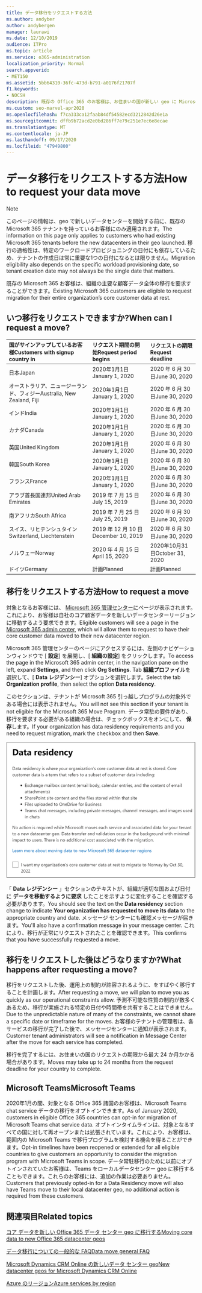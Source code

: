 ```yaml
---
title: データ移行をリクエストする方法
ms.author: andyber
author: andybergen
manager: laurawi
ms.date: 12/10/2019
audience: ITPro
ms.topic: article
ms.service: o365-administration
localization_priority: Normal
search.appverid:
- MET150
ms.assetid: 5bb64310-36fc-473d-b791-a0176f21707f
f1.keywords:
- NOCSH
description: 既存の Office 365 のお客様は、お住まいの国が新しい geo に Microsoft 365 サービスデータを移動する前に、要求を提出する必要があります。
ms.custom: seo-marvel-apr2020
ms.openlocfilehash: f7ca333ca12faab84df54582ecd3212842d26e1a
ms.sourcegitcommit: dffb9b72acd2e0bd286ff7e79c251e7ec6e8ecae
ms.translationtype: MT
ms.contentlocale: ja-JP
ms.lasthandoff: 09/17/2020
ms.locfileid: "47949800"
---
```

# <a name="how-to-request-your-data-move"></a><span data-ttu-id="f0c5f-103">データ移行をリクエストする方法</span><span class="sxs-lookup"><span data-stu-id="f0c5f-103">How to request your data move</span></span>

> [!NOTE]
> <span data-ttu-id="f0c5f-104">このページの情報は、geo で新しいデータセンターを開始する前に、既存の Microsoft 365 テナントを持っているお客様にのみ適用されます。</span><span class="sxs-lookup"><span data-stu-id="f0c5f-104">The information on this page only applies to customers who had existing Microsoft 365 tenants before the new datacenters in their geo launched.</span></span> <span data-ttu-id="f0c5f-105">移行の適格性は、特定のワークロードプロビジョニングの日付にも依存しているため、テナントの作成日は常に重要な1つの日付になるとは限りません。</span><span class="sxs-lookup"><span data-stu-id="f0c5f-105">Migration eligibility also depends on the specific workload provisioning date, so tenant creation date may not always be the single date that matters.</span></span>
  
<span data-ttu-id="f0c5f-106">既存の Microsoft 365 お客様は、組織の主要な顧客データ全体の移行を要求することができます。</span><span class="sxs-lookup"><span data-stu-id="f0c5f-106">Existing Microsoft 365 customers are eligible to request migration for their entire organization’s core customer data at rest.</span></span>  
  
## <a name="when-can-i-request-a-move"></a><span data-ttu-id="f0c5f-107">いつ移行をリクエストできますか?</span><span class="sxs-lookup"><span data-stu-id="f0c5f-107">When can I request a move?</span></span>

|<span data-ttu-id="f0c5f-108">**国がサインアップしているお客様**</span><span class="sxs-lookup"><span data-stu-id="f0c5f-108">**Customers with signup country in**</span></span>|<span data-ttu-id="f0c5f-109">**リクエスト期間の開始**</span><span class="sxs-lookup"><span data-stu-id="f0c5f-109">**Request period begins**</span></span>|<span data-ttu-id="f0c5f-110">**リクエストの期限**</span><span class="sxs-lookup"><span data-stu-id="f0c5f-110">**Request deadline**</span></span>|
|:-----|:-----|:-----|
|<span data-ttu-id="f0c5f-111">日本</span><span class="sxs-lookup"><span data-stu-id="f0c5f-111">Japan</span></span>  <br/> |<span data-ttu-id="f0c5f-112">2020年1月1日</span><span class="sxs-lookup"><span data-stu-id="f0c5f-112">January 1, 2020</span></span>  <br/> |<span data-ttu-id="f0c5f-113">2020 年 6 月 30 日</span><span class="sxs-lookup"><span data-stu-id="f0c5f-113">June 30, 2020</span></span>  <br/> |
|<span data-ttu-id="f0c5f-114">オーストラリア、ニュージーランド、フィジー</span><span class="sxs-lookup"><span data-stu-id="f0c5f-114">Australia, New Zealand, Fiji</span></span>  <br/> |<span data-ttu-id="f0c5f-115">2020年1月1日</span><span class="sxs-lookup"><span data-stu-id="f0c5f-115">January 1, 2020</span></span>  <br/> |<span data-ttu-id="f0c5f-116">2020 年 6 月 30 日</span><span class="sxs-lookup"><span data-stu-id="f0c5f-116">June 30, 2020</span></span>  <br/> |
|<span data-ttu-id="f0c5f-117">インド</span><span class="sxs-lookup"><span data-stu-id="f0c5f-117">India</span></span>  <br/> |<span data-ttu-id="f0c5f-118">2020年1月1日</span><span class="sxs-lookup"><span data-stu-id="f0c5f-118">January 1, 2020</span></span>  <br/> |<span data-ttu-id="f0c5f-119">2020 年 6 月 30 日</span><span class="sxs-lookup"><span data-stu-id="f0c5f-119">June 30, 2020</span></span>  <br/> |
|<span data-ttu-id="f0c5f-120">カナダ</span><span class="sxs-lookup"><span data-stu-id="f0c5f-120">Canada</span></span>  <br/> |<span data-ttu-id="f0c5f-121">2020年1月1日</span><span class="sxs-lookup"><span data-stu-id="f0c5f-121">January 1, 2020</span></span>  <br/> |<span data-ttu-id="f0c5f-122">2020 年 6 月 30 日</span><span class="sxs-lookup"><span data-stu-id="f0c5f-122">June 30, 2020</span></span>  <br/> |
|<span data-ttu-id="f0c5f-123">英国</span><span class="sxs-lookup"><span data-stu-id="f0c5f-123">United Kingdom</span></span>  <br/> |<span data-ttu-id="f0c5f-124">2020年1月1日</span><span class="sxs-lookup"><span data-stu-id="f0c5f-124">January 1, 2020</span></span>  <br/> |<span data-ttu-id="f0c5f-125">2020 年 6 月 30 日</span><span class="sxs-lookup"><span data-stu-id="f0c5f-125">June 30, 2020</span></span>  <br/> |
|<span data-ttu-id="f0c5f-126">韓国</span><span class="sxs-lookup"><span data-stu-id="f0c5f-126">South Korea</span></span>  <br/> |<span data-ttu-id="f0c5f-127">2020年1月1日</span><span class="sxs-lookup"><span data-stu-id="f0c5f-127">January 1, 2020</span></span>  <br/> |<span data-ttu-id="f0c5f-128">2020 年 6 月 30 日</span><span class="sxs-lookup"><span data-stu-id="f0c5f-128">June 30, 2020</span></span>  <br/> |
|<span data-ttu-id="f0c5f-129">フランス</span><span class="sxs-lookup"><span data-stu-id="f0c5f-129">France</span></span>  <br/> |<span data-ttu-id="f0c5f-130">2020年1月1日</span><span class="sxs-lookup"><span data-stu-id="f0c5f-130">January 1, 2020</span></span>  <br/> |<span data-ttu-id="f0c5f-131">2020 年 6 月 30 日</span><span class="sxs-lookup"><span data-stu-id="f0c5f-131">June 30, 2020</span></span>  <br/> |
|<span data-ttu-id="f0c5f-132">アラブ首長国連邦</span><span class="sxs-lookup"><span data-stu-id="f0c5f-132">United Arab Emirates</span></span>  <br/> |<span data-ttu-id="f0c5f-133">2019 年 7 月 15 日</span><span class="sxs-lookup"><span data-stu-id="f0c5f-133">July 15, 2019</span></span>  <br/> |<span data-ttu-id="f0c5f-134">2020 年 6 月 30 日</span><span class="sxs-lookup"><span data-stu-id="f0c5f-134">June 30, 2020</span></span>  <br/> |
|<span data-ttu-id="f0c5f-135">南アフリカ</span><span class="sxs-lookup"><span data-stu-id="f0c5f-135">South Africa</span></span>  <br/> |<span data-ttu-id="f0c5f-136">2019 年 7 月 25 日</span><span class="sxs-lookup"><span data-stu-id="f0c5f-136">July 25, 2019</span></span>  <br/> |<span data-ttu-id="f0c5f-137">2020 年 6 月 30 日</span><span class="sxs-lookup"><span data-stu-id="f0c5f-137">June 30, 2020</span></span>  <br/> |
|<span data-ttu-id="f0c5f-138">スイス、リヒテンシュタイン</span><span class="sxs-lookup"><span data-stu-id="f0c5f-138">Switzerland, Liechtenstein</span></span>  <br/> |<span data-ttu-id="f0c5f-139">2019 年 12 月 10 日</span><span class="sxs-lookup"><span data-stu-id="f0c5f-139">December 10, 2019</span></span>  <br/> |<span data-ttu-id="f0c5f-140">2020 年 6 月 30 日</span><span class="sxs-lookup"><span data-stu-id="f0c5f-140">June 30, 2020</span></span>  <br/> |
|<span data-ttu-id="f0c5f-141">ノルウェー</span><span class="sxs-lookup"><span data-stu-id="f0c5f-141">Norway</span></span>  <br/> |<span data-ttu-id="f0c5f-142">2020 年 4 月 15 日</span><span class="sxs-lookup"><span data-stu-id="f0c5f-142">April 15, 2020</span></span>  <br/> |<span data-ttu-id="f0c5f-143">2020年10月31日</span><span class="sxs-lookup"><span data-stu-id="f0c5f-143">October 31, 2020</span></span>  <br/> |
|<span data-ttu-id="f0c5f-144">ドイツ</span><span class="sxs-lookup"><span data-stu-id="f0c5f-144">Germany</span></span>  <br/> |<span data-ttu-id="f0c5f-145">計画</span><span class="sxs-lookup"><span data-stu-id="f0c5f-145">Planned</span></span>  <br/> |<span data-ttu-id="f0c5f-146">計画</span><span class="sxs-lookup"><span data-stu-id="f0c5f-146">Planned</span></span>  <br/> |

## <a name="how-to-request-a-move"></a><span data-ttu-id="f0c5f-147">移行をリクエストする方法</span><span class="sxs-lookup"><span data-stu-id="f0c5f-147">How to request a move</span></span>

<span data-ttu-id="f0c5f-148">対象となるお客様には、 [Microsoft 365 管理センター](https://aka.ms/365admin)にページが表示されます。これにより、お客様は自社のコア顧客データを新しいデータセンターリージョンに移動するよう要求できます。</span><span class="sxs-lookup"><span data-stu-id="f0c5f-148">Eligible customers will see a page in the [Microsoft 365 admin center](https://aka.ms/365admin), which will allow them to request to have their core customer data moved to their new datacenter region.</span></span>  
  
<span data-ttu-id="f0c5f-149">Microsoft 365 管理センターのページにアクセスするには、左側のナビゲーションウィンドウで [ **設定**] を展開し、[ **組織の設定**] をクリックします。</span><span class="sxs-lookup"><span data-stu-id="f0c5f-149">To access the page in the Microsoft 365 admin center, in the navigation pane on the left, expand **Settings**, and then click **Org Settings**.</span></span>
<span data-ttu-id="f0c5f-150">Tab **組織プロファイル**を選択して、[ **Data レジデンシー**] オプションを選択します。</span><span class="sxs-lookup"><span data-stu-id="f0c5f-150">Select the tab **Organization profile**, then select the option **Data residency**.</span></span>
  
<span data-ttu-id="f0c5f-151">このセクションは、テナントが Microsoft 365 引っ越しプログラムの対象外である場合には表示されません。</span><span class="sxs-lookup"><span data-stu-id="f0c5f-151">You will not see this section if your tenant is not eligible for the Microsoft 365 Move Program.</span></span>  <span data-ttu-id="f0c5f-152">データ常駐の要件があり、移行を要求する必要がある組織の場合は、チェックボックスをオンにして、 **保存**します。</span><span class="sxs-lookup"><span data-stu-id="f0c5f-152">If your organization has data residency requirements and you need to request migration, mark the checkbox and then **Save**.</span></span>
  
![データセンターのオプトイン操作画面](../media/dataresidencyflyoutae.jpg)
  
<span data-ttu-id="f0c5f-154">「 **Data レジデンシー** 」セクションのテキストが、組織が適切な国および日付に **データを移動するように要求** したことを示すように変化することを確認する必要があります。</span><span class="sxs-lookup"><span data-stu-id="f0c5f-154">You should see the text on the **Data residency** section change to indicate **Your organization has requested to move its data** to the appropriate country and date.</span></span> <span data-ttu-id="f0c5f-155">メッセージ センターにも確認メッセージが届きます。</span><span class="sxs-lookup"><span data-stu-id="f0c5f-155">You'll also have a confirmation message in your message center.</span></span> <span data-ttu-id="f0c5f-156">これにより、移行が正常にリクエストされたことを確認できます。</span><span class="sxs-lookup"><span data-stu-id="f0c5f-156">This confirms that you have successfully requested a move.</span></span> 


  
## <a name="what-happens-after-requesting-a-move"></a><span data-ttu-id="f0c5f-157">移行をリクエストした後はどうなりますか?</span><span class="sxs-lookup"><span data-stu-id="f0c5f-157">What happens after requesting a move?</span></span>

<span data-ttu-id="f0c5f-158">移行をリクエストした後、運用上の制約が許容されるように、をすばやく移行することを計画します。</span><span class="sxs-lookup"><span data-stu-id="f0c5f-158">After requesting a move, we will plan to move you as quickly as our operational constraints allow.</span></span> <span data-ttu-id="f0c5f-159">予測不可能な性質の制約が数多くあるため、移行が実施される特定の日付や時間帯を共有することはできません。</span><span class="sxs-lookup"><span data-stu-id="f0c5f-159">Due to the unpredictable nature of many of the constraints, we cannot share a specific date or timeframe for the moves.</span></span> <span data-ttu-id="f0c5f-160">お客様のテナントの管理者は、各サービスの移行が完了した後で、メッセージセンターに通知が表示されます。</span><span class="sxs-lookup"><span data-stu-id="f0c5f-160">Customer tenant administrators will see a notification in Message Center after the move for each service has completed.</span></span>
  
<span data-ttu-id="f0c5f-161">移行を完了するには、お住まいの国のリクエストの期限から最大 24 か月かかる場合があります。</span><span class="sxs-lookup"><span data-stu-id="f0c5f-161">Moves may take up to 24 months from the request deadline for your country to complete.</span></span>
  
## <a name="microsoft-teams"></a><span data-ttu-id="f0c5f-162">Microsoft Teams</span><span class="sxs-lookup"><span data-stu-id="f0c5f-162">Microsoft Teams</span></span>

<span data-ttu-id="f0c5f-163">2020年1月の間、対象となる Office 365 諸国のお客様は、Microsoft Teams chat service データの移行をオプトインできます。</span><span class="sxs-lookup"><span data-stu-id="f0c5f-163">As of January 2020, customers in eligible Office 365 countries can opt-in for migration of Microsoft Teams chat service data.</span></span>  <span data-ttu-id="f0c5f-164">オプトインタイムラインは、対象となるすべての国に対して再オープンまたは拡張されています。これにより、お客様は、範囲内の Microsoft Teams で移行プログラムを検討する機会を得ることができます。</span><span class="sxs-lookup"><span data-stu-id="f0c5f-164">Opt-in timelines have been reopened or extended for all eligible countries to give customers an opportunity to consider the migration program with Microsoft Teams in scope.</span></span> <span data-ttu-id="f0c5f-165">データ常駐移行のために以前にオプトインされていたお客様は、Teams をローカルデータセンター geo に移行することもできます。これらのお客様には、追加の作業は必要ありません。</span><span class="sxs-lookup"><span data-stu-id="f0c5f-165">Customers that previously opted-in for a Data Residency move will also have Teams move to their local datacenter geo, no additional action is required from these customers.</span></span>

## <a name="related-topics"></a><span data-ttu-id="f0c5f-166">関連項目</span><span class="sxs-lookup"><span data-stu-id="f0c5f-166">Related topics</span></span>

[<span data-ttu-id="f0c5f-167">コア データを新しい Office 365 データ センター geo に移行する</span><span class="sxs-lookup"><span data-stu-id="f0c5f-167">Moving core data to new Office 365 datacenter geos</span></span>](moving-data-to-new-datacenter-geos.md)

[<span data-ttu-id="f0c5f-168">データ移行についての一般的な FAQ</span><span class="sxs-lookup"><span data-stu-id="f0c5f-168">Data move general FAQ</span></span>](data-move-faq.md)

[<span data-ttu-id="f0c5f-169">Microsoft Dynamics CRM Online の新しいデータ センター geo</span><span class="sxs-lookup"><span data-stu-id="f0c5f-169">New datacenter geos for Microsoft Dynamics CRM Online</span></span>](https://go.microsoft.com/fwlink/p/?Linkid=615924)
  
[<span data-ttu-id="f0c5f-170">Azure のリージョン</span><span class="sxs-lookup"><span data-stu-id="f0c5f-170">Azure services by region</span></span>](https://azure.microsoft.com/regions/)
  

